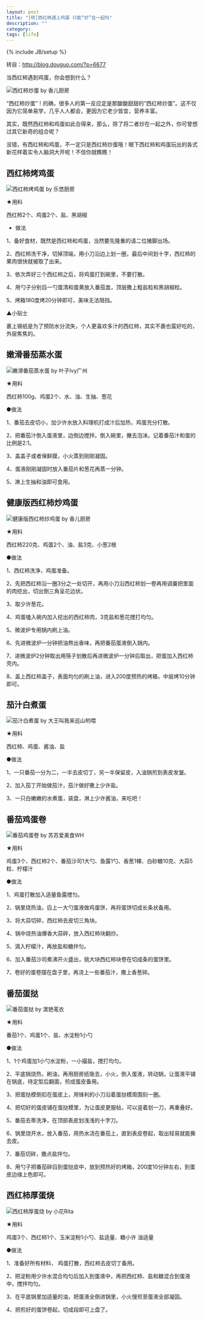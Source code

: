 ```yaml
---
layout: post
title: "[转]西红柿遇上鸡蛋 只能“炒”在一起吗"
description: ""
category: 
tags: [life]
---
```

{% include JB/setup %}

转自：http://blog.douguo.com/?p=6677

当西红柿遇到鸡蛋，你会想到什么？

![西红柿炒蛋 by 香儿厨房](/imgs/2015-05-08-01.jpg)

“西红柿炒蛋”！的确，很多人的第一反应定是那酸酸甜甜的“西红柿炒蛋”。这不仅因为它简单易学，几乎人人都会，更因为它老少皆宜，营养丰富。

其实，既然西红柿和鸡蛋如此合得来，那么，除了将二者炒在一起之外，你可曾想过其它新奇的组合呢？

没错，有西红柿和鸡蛋，不一定只是西红柿炒蛋哦！眼下西红柿和鸡蛋玩出的各式新花样着实令人脑洞大开呢！不信你就瞧瞧！

## 西红柿烤鸡蛋

![西红柿烤鸡蛋 by 乐悠厨房](/imgs/2015-05-08-02.jpg)

★用料

西红柿2个、鸡蛋2个、盐、黑胡椒

* 做法

1、备好食材，既然是西红柿和鸡蛋，当然要先隆重的请二位猪脚出场。

2、西红柿洗干净，切掉顶端，用小刀沿边上划一圈，最后中间划十字，西红柿的果肉很快就被取了出来。

3、依次弄好三个西红柿之后，将鸡蛋打到碗里，不要打散。

4、用勺子分别舀一勺蛋清和蛋黄放入番茄盅，顶层撒上粗盐粒和黑胡椒粒。

5、烤箱180度烤20分钟即可，美味无法阻挡。

▲小贴士

裹上锡纸是为了预防水分流失，个人更喜欢多汁的西红柿，其实不裹也蛮好吃的，外层焦焦的。

## 嫩滑番茄蒸水蛋

![嫩滑番茄蒸水蛋 by 叶子Ivy广州](/imgs/2015-05-08-03.jpg)

★用料

西红柿100g、鸡蛋2个、水、油、生抽、葱花

●做法

1、番茄去皮切小，加少许水放入料理机打成汁后加热，鸡蛋充分打散。

2、把番茄汁倒入蛋液里，边倒边搅拌。倒入碗里，撇去泡沫。记着番茄汁和蛋的比例是2:1。

3、盖盖子或者保鲜膜，小火蒸到刚刚凝固。

4、蛋液刚刚凝固时放入番茄片和葱花再蒸一分钟。

5、淋上生抽和油即可食用。

## 健康版西红柿炒鸡蛋

![健康版西红柿炒鸡蛋 by 香儿厨房](/imgs/2015-05-08-04.jpg)

★用料

西红柿220克、鸡蛋2个、油、盐3克、小葱2根 

●做法

1、西红柿洗净，鸡蛋准备。

2、先把西红柿沿一圈3分之一处切开，再用小刀沿西红柿划一卷再用调羹把里面的肉挖出，切出倒三角呈花边状。

3、取少许葱花。

4、鸡蛋嗑入碗内加入挖出的西红柿肉，3克盐和葱花搅打均匀。

5、微波炉专用锅内刷上油。

6、先进微波炉一分钟把油熬出香味，再把番茄蛋液倒入锅内。

7、进微波炉2分钟取出用筷子划散后再进微波炉一分钟后取出，把蛋加入西红柿壳内。

8、盖上西红柿盖子，表面均匀的刷上油，进入200度预热的烤箱，中层烤10分钟即可。

## 茄汁白煮蛋

![茄汁白煮蛋 by 大王叫我来巡山哟喂](/imgs/2015-05-08-05.jpg)

★用料

西红柿、鸡蛋、酱油、盐

●做法

1、一只番茄一分为二，一半去皮切丁，另一半保留皮，入油锅煎到表皮发皱。

2、加入茄丁开始做茄汁，茄汁做好撒上少许盐。

3、一只白嫩嫩的水煮蛋，装盘，淋上少许酱油，来吃吧！

## 番茄鸡蛋卷

![番茄鸡蛋卷 by 苏苏爱美食WH](/imgs/2015-05-08-06.jpg)

★用料

鸡蛋3个、西红柿2个、番茄沙司1大勺、鱼露1勺、香葱1棵、白砂糖10克、大蒜5粒、柠檬汁

●做法

1、鸡蛋打散加入适量鱼露搅匀。

2、锅里烧热油，舀上一大勺蛋液做鸡蛋饼，再将蛋饼切成长条状备用。

3、将大蒜切碎，西红柿去皮切三角块。

4、锅中烧热油爆香大蒜碎，放入西红柿块翻炒。

5、滴入柠檬汁，再放盐和糖拌匀。

6、加入番茄沙司煮沸开火盛出，挑大块西红柿块卷在切成条的蛋饼里。

7、卷好的蛋卷摆在盘子里，再浇上一些番茄汁，撒上香葱碎。

## 番茄蛋挞

![番茄蛋挞 by 潶铯芼衣](/imgs/2015-05-08-07.jpg)

★用料

番茄1个、鸡蛋1个、盐、水淀粉1小勺

●做法

1、1个鸡蛋加1小勺水淀粉，一小撮盐，搅打均匀。

2、平底锅烧热，刷油，再用厨房纸吸去，小火，倒入蛋液，转动锅，让蛋液平铺在锅底，待定型后翻面，煎成蛋皮备用。

3、把蛋挞模倒扣在蛋皮上，用锋利的小刀沿着蛋挞模周围刻一圈。

4、把切好的蛋皮铺在蛋挞模里，为让蛋皮更服帖，可以竖着划一刀，再重叠好。

5、番茄去蒂洗净，在顶部表皮划浅浅的十字刀。

6、锅里烧开水，放入番茄，用热水浇在番茄上，直到表皮卷起，取出轻易就能撕去皮。

7、番茄切碎，撒点盐拌匀。

8、用勺子把番茄碎舀到蛋挞皮中，放到预热好的烤箱，200度10分钟左右，到蛋皮边缘上色即可。

## 西红柿厚蛋烧

![西红柿厚蛋烧 by 小花Rita](/imgs/2015-05-08-08.jpg)

★用料

鸡蛋3个、西红柿1个、玉米淀粉1小勺、盐适量、糖小许 油适量

●做法

1、准备好所有材料， 鸡蛋打散，西红柿去皮切丁备用。

2、把淀粉用少许水混合均匀后加入到蛋液中，再把西红柿、盐和糖混合到蛋液中，搅拌均匀。

3、在平底锅里加适量的油，把蛋液全倒进锅里，小火慢煎至蛋液全部凝固。

4、把煎好的蛋饼卷起，切成段即可上盘了。
